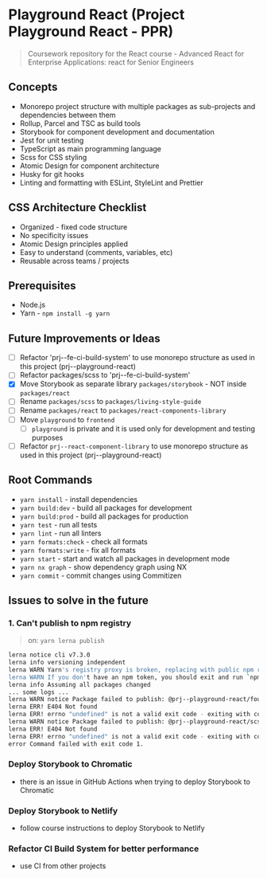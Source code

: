 # Playground React (Project Playground React - PPR)

> Coursework repository for the React course - Advanced React for Enterprise Applications: react for Senior Engineers

## Concepts

-   Monorepo project structure with multiple packages as sub-projects and dependencies between them
-   Rollup, Parcel and TSC as build tools
-   Storybook for component development and documentation
-   Jest for unit testing
-   TypeScript as main programming language
-   Scss for CSS styling
-   Atomic Design for component architecture
-   Husky for git hooks
-   Linting and formatting with ESLint, StyleLint and Prettier

## CSS Architecture Checklist

-   Organized - fixed code structure
-   No specificity issues
-   Atomic Design principles applied
-   Easy to understand (comments, variables, etc)
-   Reusable across teams / projects

## Prerequisites

-   Node.js
-   Yarn - `npm install -g yarn`

## Future Improvements or Ideas

-   [ ] Refactor 'prj--fe-ci-build-system' to use monorepo structure as used in this project (prj--playground-react)
-   [ ] Refactor packages/scss to 'prj--fe-ci-build-system'
-   [x] Move Storybook as separate library `packages/storybook` - NOT inside `packages/react`
-   [ ] Rename `packages/scss` to `packages/living-style-guide`
-   [ ] Rename `packages/react` to `packages/react-components-library`
-   [ ] Move `playground` to `frontend`
    -   [ ] `playground` is private and it is used only for development and testing purposes
-   [ ] Refactor `prj--react-component-library` to use monorepo structure as used in this project (prj--playground-react)

## Root Commands

-   `yarn install` - install dependencies
-   `yarn build:dev` - build all packages for development
-   `yarn build:prod` - build all packages for production
-   `yarn test` - run all tests
-   `yarn lint` - run all linters
-   `yarn formats:check` - check all formats
-   `yarn formats:write` - fix all formats
-   `yarn start` - start and watch all packages in development mode
-   `yarn nx graph` - show dependency graph using NX
-   `yarn commit` - commit changes using Commitizen

## Issues to solve in the future

### 1. Can't publish to npm registry

> on: `yarn lerna publish`

```bash
lerna notice cli v7.3.0
lerna info versioning independent
lerna WARN Yarn's registry proxy is broken, replacing with public npm registry
lerna WARN If you don't have an npm token, you should exit and run `npm login`
lerna info Assuming all packages changed
... some logs ...
lerna WARN notice Package failed to publish: @prj--playground-react/foundation
lerna ERR! E404 Not found
lerna ERR! errno "undefined" is not a valid exit code - exiting with code 1
lerna WARN notice Package failed to publish: @prj--playground-react/scss
lerna ERR! E404 Not found
lerna ERR! errno "undefined" is not a valid exit code - exiting with code 1
error Command failed with exit code 1.
```

### Deploy Storybook to Chromatic

-   there is an issue in GitHub Actions when trying to deploy Storybook to Chromatic

### Deploy Storybook to Netlify

-   follow course instructions to deploy Storybook to Netlify

### Refactor CI Build System for better performance

-   use CI from other projects
